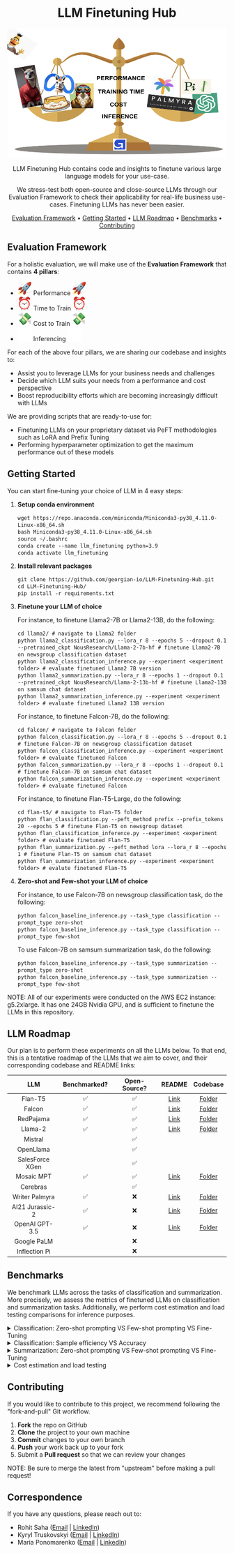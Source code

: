 <!-- markdownlint-configure-file {
  "MD013": {
    "code_blocks": false,
    "tables": false
  },
  "MD033": false,
  "MD041": false
} -->

<div align="center">

# LLM Finetuning Hub 

<img src="assets/repo-main.png" width="512" height="296"/>

LLM Finetuning Hub contains code and insights to finetune various large language models for your use-case.

We stress-test both open-source and close-source LLMs through our Evaluation Framework to check their applicability for real-life business use-cases. Finetuning LLMs has never been easier.

[Evaluation Framework](#evaluation-framework) •
[Getting Started](#getting-started) •
[LLM Roadmap](#llm-roadmap) •
[Benchmarks](#benchmarks) •
[Contributing](#contributing)

</div>

## Evaluation Framework

For a holistic evaluation, we will make use of the __Evaluation Framework__ that contains __4 pillars__:

- <img src="assets/rocket.gif" width="32" height="32"/> Performance <img src="assets/rocket.gif" width="32" height="32"/>
- <img src="assets/time.gif" width="32" height="32"/> Time to Train <img src="assets/time.gif" width="32" height="32"/>
- <img src="assets/money.gif" width="32" height="32"/> Cost to Train <img src="assets/money.gif" width="32" height="32"/>
- <img src="assets/progress.gif" width="32" height="32"/> Inferencing <img src="assets/progress.gif" width="32" height="32"/>


For each of the above four pillars, we are sharing our codebase and insights to:
- Assist you to leverage LLMs for your business needs and challenges
- Decide which LLM suits your needs from a performance and cost perspective
- Boost reproducibility efforts which are becoming increasingly difficult with LLMs

We are providing scripts that are ready-to-use for:
- Finetuning LLMs on your proprietary dataset via PeFT methodologies such as LoRA and Prefix Tuning
- Performing hyperparameter optimization to get the maximum performance out of these models

## Getting Started 

You can start fine-tuning your choice of LLM in 4 easy steps:

1. **Setup conda environment**

	```shell
	wget https://repo.anaconda.com/miniconda/Miniconda3-py38_4.11.0-Linux-x86_64.sh
	bash Miniconda3-py38_4.11.0-Linux-x86_64.sh
	source ~/.bashrc
	conda create --name llm_finetuning python=3.9
	conda activate llm_finetuning
	```

2. **Install relevant packages**

	```shell
	git clone https://github.com/georgian-io/LLM-Finetuning-Hub.git
	cd LLM-Finetuning-Hub/
	pip install -r requirements.txt
	```

3. **Finetune your LLM of choice**

	For instance, to finetune Llama2-7B or Llama2-13B, do the following:

	```shell
	cd llama2/ # navigate to Llama2 folder
	python llama2_classification.py --lora_r 8 --epochs 5 --dropout 0.1 --pretrained_ckpt NousResearch/Llama-2-7b-hf # finetune Llama2-7B on newsgroup classification dataset
	python llama2_classification_inference.py --experiment <experiment folder> # evaluate finetuned Llama2 7B version
	python llama2_summarization.py --lora_r 8 --epochs 1 --dropout 0.1 --pretrained_ckpt NousResearch/Llama-2-13b-hf # finetune Llama2-13B on samsum chat dataset
	python llama2_summarization_inference.py --experiment <experiment folder> # evaluate finetuned Llama2 13B version
	```

	For instance, to finetune Falcon-7B, do the following:

	```shell
	cd falcon/ # navigate to Falcon folder
	python falcon_classification.py --lora_r 8 --epochs 5 --dropout 0.1 # finetune Falcon-7B on newsgroup classification dataset
	python falcon_classification_inference.py --experiment <experiment folder> # evaluate finetuned Falcon
	python falcon_summarization.py --lora_r 8 --epochs 1 --dropout 0.1 # finetune Falcon-7B on samsum chat dataset
	python falcon_summarization_inference.py --experiment <experiment folder> # evaluate finetuned Falcon
	```

	For instance, to finetune Flan-T5-Large, do the following:

	```shell
	cd flan-t5/ # navigate to Flan-T5 folder
	python flan_classification.py --peft_method prefix --prefix_tokens 20 --epochs 5 # finetune Flan-T5 on newsgroup dataset
	python flan_classification_inference.py --experiment <experiment folder> # evaluate finetuned Flan-T5
	python flan_summarization.py --peft_method lora --lora_r 8 --epochs 1 # finetune Flan-T5 on samsum chat dataset
	python flan_summarization_inference.py --experiment <experiment folder> # evalute finetuned Flan-T5
	```

4. **Zero-shot and Few-shot your LLM of choice**

	For instance, to use Falcon-7B on newsgroup classification task, do the following:

	```shell
	python falcon_baseline_inference.py --task_type classification --prompt_type zero-shot
	python falcon_baseline_inference.py --task_type classification --prompt_type few-shot
	```

	To use Falcon-7B on samsum summarization task, do the following:

	```shell
	python falcon_baseline_inference.py --task_type summarization --prompt_type zero-shot
	python falcon_baseline_inference.py --task_type summarization --prompt_type few-shot
	```

NOTE: All of our experiments were conducted on the AWS EC2 instance: g5.2xlarge. It has one 24GB Nvidia GPU, and is sufficient to finetune the LLMs in this repository.

## LLM Roadmap

Our plan is to perform these experiments on all the LLMs below. To that end, this is a tentative roadmap of the LLMs that we aim to cover, and their corresponding codebase and README links:

| LLM        | Benchmarked?        |  Open-Source?     | README | Codebase |
|:----------:|:-------------------:|:-----------------:|:------------:|:------------:|
|Flan-T5     |:white_check_mark:   |:white_check_mark: |[Link](https://github.com/georgian-io/LLM-Finetuning-Hub/blob/main/flan-t5/README.md) | [Folder](https://github.com/georgian-io/LLM-Finetuning-Hub/tree/main/flan-t5) |
|Falcon      |:white_check_mark:   |:white_check_mark: |[Link](https://github.com/georgian-io/LLM-Finetuning-Hub/blob/main/falcon/README.md) | [Folder](https://github.com/georgian-io/LLM-Finetuning-Hub/tree/main/falcon) |
|RedPajama   |:white_check_mark:   |:white_check_mark: |[Link](https://github.com/georgian-io/LLM-Finetuning-Hub/blob/main/redPajama/README.md) | [Folder](https://github.com/georgian-io/LLM-Finetuning-Hub/tree/main/redPajama) |
|Llama-2     |:white_check_mark: |:white_check_mark: |[Link](https://github.com/georgian-io/LLM-Finetuning-Hub/blob/main/llama2/README.md) |[Folder](https://github.com/georgian-io/LLM-Finetuning-Hub/tree/main/llama2) |
|Mistral     | |:white_check_mark: | | |
|OpenLlama   | |:white_check_mark: | | |
|SalesForce XGen | |:white_check_mark: | | |
|Mosaic MPT |:white_check_mark: |:white_check_mark: |[Link](https://github.com/georgian-io/LLM-Finetuning-Hub/blob/main/mosaic-mpt/README.md) |[Folder](https://github.com/georgian-io/LLM-Finetuning-Hub/tree/main/mosaic-mpt) | 
|Cerebras | |:white_check_mark: | | |
|Writer Palmyra |:white_check_mark: |:x: |[Link](https://github.com/georgian-io/LLM-Finetuning-Hub/blob/main/palmyra/README.md) |[Folder](https://github.com/georgian-io/LLM-Finetuning-Hub/tree/main/palmyra) |
|AI21 Jurassic-2 |:white_check_mark: |:x: |[Link](https://github.com/georgian-io/LLM-Finetuning-Hub/blob/main/jurassic-2/README.md) |[Folder](https://github.com/georgian-io/LLM-Finetuning-Hub/tree/main/jurassic-2) |
|OpenAI GPT-3.5 |:white_check_mark: |:x: |[Link](https://github.com/georgian-io/LLM-Finetuning-Hub/blob/main/gpt-3.5-turbo/README.md) |[Folder](https://github.com/georgian-io/LLM-Finetuning-Hub/tree/main/gpt-3.5-turbo) |
|Google PaLM | |:x: | | |
|Inflection Pi | |:x: | | |

## Benchmarks

We benchmark LLMs across the tasks of classification and summarization. More precisely, we assess the metrics of finetuned LLMs on classification and summarization tasks. Additionally, we perform cost estimation and load testing comparisons for inference purposes. 


<details>
<summary>Classification: Zero-shot prompting VS Few-shot prompting VS Fine-Tuning </summary>

We use the Newsgroup dataset which is a 20-way classification problem. Each document needs to be identified as one of the 20 possible newsgroups. To check how quickly LLMs can learn on small number of samples, we compare them with the likes of BERT and Distilbert. Following table captures how models perform as we increase the number of training samples.

|Model                 |Open-Source?       | Zero-shot Accuracy (in %) |Few-shot Accuracy (in %) | Fine-Tuning + QLoRA (in %) |
|:--------------------:|:-----------------:|:-------------------------:|:-----------------------:|:--------------------------:|
|Falcon 7B             |:white_check_mark: |1.08                       |:x:                      |76.37                       |
|RedPajama 3B          |:white_check_mark: |0.00                       |:x:                      |72.34                       |
|RedPajama 7B          |:white_check_mark: |0.00                       |:x:                      |75.52                       |
|Llama2 7B             |:white_check_mark: |0.00                       |:x:                      |75.30                       |
|Llama2 13B            |:white_check_mark: |0.00                       |:x:                      |77.93                       |
|Mosaic MPT 7B         |:white_check_mark: |0.00                       |:x:                      |0.00                        |
|Mistral 7B            |:white_check_mark: |0.00                       |:x:                      |74.36                       |
|Palmyra 30B           |:x:                |15.23                      |:x:                      |:x:                         |
|Jurassic J2-Light     |:x:                |1.82                       |:x:                      |:x:                         |
|Jurassic J2-Mid       |:x:                |22.93                      |:x:                      |:x:                         |
|Jurassic J2-Ultra     |:x:                |43.62                      |:x:                      |:x:                         |
|OpenAI GPT-3.5-Turbo  |:x:                |60.22                      |:x:                      |79.41                       |


* Few-shot Accuracy could not be computed since the prompt length is very large and cannot be accommodated in the prompt.
* Palmyra does not have finetuning capabilities.
* Jurassic J2 models' finetuning capabilities on the classification task were not evaluated.

</details>


<details>
<summary>Classification: Sample efficiency VS Accuracy</summary>

|Model / # samples (fraction) | 266 (2.5%) | 533 (5%) | 1066 (10%) | 2666 (25%) | 5332 (50%) | 10664 (100%) |
|:---------------------------:|:----------:|:--------:|:----------:|:----------:|:----------:|:------------:|
|Distilbert                   |36.24       |46.65     |54.15       |67.07       |72.00       |71.91         |
|Bert                         |16.91       |30.75     |53.73       |68.41       |72.46       |74.15         |
|Flan-T5-Large                |59.86       |68.84     |73.38       |75.45       |75.43       |72.31         |
|Falcon-7B                    |61.85       |64.02     |67.52       |70.32       |72.42       |76.37         |
|RedPajama-3B                 |55.32       |57.49     |65.45       |67.18       |70.58       |72.34         |
|RedPajama-7B                 |58.17       |60.31     |67.22       |69.53       |70.96       |75.52         |
|Llama2-7B                    |52.10       |54.72     |55.97       |69.20       |69.09       |75.30         |
|Llama2-13B                   |66.23       |67.45     |71.69       |73.50       |77.87       |77.93         |
|Mosaic MPT-7B                |:x:         |:x:       |:x:         |:x:         |:x:         |0.0           |
|Mistral-7B                   |49.30       |48.14     |58.41       |64.89       |73.10       |74.36         |
|Palmyra 30B                  |:x:         |:x:       |:x:         |:x:         |:x:         |:x:           |
|Jurassic J2-Light            |:x:         |:x:       |:x:         |:x:         |:x:         |:x:           |
|Jurassic J2-Mid              |:x:         |:x:       |:x:         |:x:         |:x:         |:x:           |
|Jurassic J2-Ultra            |:x:         |:x:       |:x:         |:x:         |:x:         |:x:           |
|OpenAI GPT-3.5-Turbo         |73.81       |56.17     |47.32       |49.15       |78.84       |79.41         |


* Palmyra does not have finetuning capabilities.
* Jurassic J2 models' finetuning capabilities on the classification task were not evaluated.

</details>


<details>
<summary>Summarization: Zero-shot prompting VS Few-shot prompting VS Fine-Tuning</summary>

We use the samsum dataset which contains chat conversations and their summarized versions. The task here is for LLMs to learn how best to summarize conversations by learning from pairs of conversations and corresponding summaries. Following table captures how LLMs perform on this task.


|Model               |ZS Rouge-1 |ZS Rouge-2 |FS ROUGE-1 |FS ROUGE-2 |FT ROUGE-1 |FT ROUGE-2 |
|:------------------:|:---------:|:---------:|:---------:|:---------:|:---------:|:---------:|
|Flan-T5-Base Full FT|:x:        |:x:        |:x:        |:x:        |47.23      |21.01      |
|Flan-T5-Large       |:x:        |:x:        |:x:        |:x:        |49.21      |23.39      |
|Falcon-7B           |32.21      |10.08      |34.12      |11.9       |52.18      |27.84      |
|RedPajama-3B        |30.09      |10.48      |29.16      |10.05      |47.75      |23.53      |
|RedPajama-7B        |30.85      |11.30      |23.22      |8.24       |49.96      |25.94      |
|Llama2-7B           |30.06      |8.61       |35.57      |14.23      |51.71      |26.86      |
|Llama2-13B          |11.02      |3.38       |22.50      |9.25       |52.97      |28.32      |
|Mosaic MPT-7B       |32.86      |10.41      |34.71      |12.26      |23.5       |9.67       |
|Mistral Base-7B     |32.77      |10.64      |38.87      |16.71      |53.61      |29.28      |
|Writer Palmyra 30B  |33.68      |12.18      |39.28      |16.19      |:x:        |:x:        |
|Jurassic J2-Light   |38.21      |14.78      |40.73      |17.09      |44.69      |20.15      |
|Jurassic J2-Mid     |39.11      |15.59      |43.39      |18.34      |48.38      |23.90      |
|Jurassic J2-Ultra   |41.63      |17.27      |45.31      |19.27      |:x:        |:x:        |
|OpenAI GPT-3.5-Turbo|36.41      |13.31      |39.08      |15.83      |55.91      |31.88      |            

</details>

<details>
<summary>Cost estimation and load testing</summary>

We deployed the models mentioned above on two servers: FastApi and the HuggingFace Text Generation Inference server. The goal was to compare the cost and latency between our custom server, developed using FastApi, and the inference server (TGI), which comes with many built-in optimizations.

All servers were run and received inference requests on an AWS g5.4xlarge instance with Nvidia GPU A10. For load testing, we utilized Vegeta to see how the system copes with a high volume of requests. Our objective was to identify the maximum RPS each model could manage, along with throughput, latency, and cost per 1,000 tokens. We created a set of sample sentences, each about ~100 tokens long, to generate the requests. During the load testing, a random sentence was chosen for each request, ensuring consistent testing results. This method allowed us to identify the typical RPS range each model and service could handle for various tasks.

Below, two tables summarize our observations for all the models, tasks, and most used deployment options explored in this repository (we also tried LLama on Nvidia A100 using the Ray server; more details can be found [here](https://github.com/georgian-io/LLM-Finetuning-Hub/blob/main/llama2/README.md)). Generally, the TGI server is more cost-effective than the custom server and simpler to set up. It provided better RPS, throughput, and lower latency. A different inference server, [vLLm](https://vllm.readthedocs.io), can offer even higher maximum RPS compared to TGI (you can find more details about our load testing experiments with it for LLama-2 [here](https://github.com/georgian-io/LLM-Finetuning-Hub/blob/main/llama2/README.md)). Last thing to mention is that models designed for classification are slower than those for summarization. Aslo, the model's size (number of training parameters) doesn't significantly impact its performance.

#### Text Generation Inference

|                          | Classification |         |         |		  |             | 		 |Summarization|        |        |		  |         |		|
|--------------------------|----------------|---------|---------|---------|-------------|----------|-------------|--------|--------|--------|---------|--------|
| Model                    | Flan-T5 Large          | Falcon-7B  | RP-3B   | RP-7B   |  LLama2-7B |LLama2-13B |  Flan-T5 Large       | Falcon-7B |RP-3B   |RP-7B   |LLama2-7B | LLama-2-13B| 
| Inference cost (per 1K tokens)          | $0.00001   		| $0.00005 | $0.00003 | $0.00003 |    $0.00003      |$0.00003			 | $0.00001    | $0.00004|$0.00001|$0.00002|	$0.00002	    |	$0.00002	  |
| RPS                      | 145        	| 125     | 135     |    125  |     125     |125			 | 120         | 145    | 195    |145     |	135 	    |	125	|
| Throughput               | 78.5       	| 30.3    | 57.3    | 26.13   |      19.81    |	9.60		 | 45.5        | 53.8   | 96.06  |41.5	  |	36.10	    |	22.16		|
| Latency 90% (seconds)    | 1.5       		| 2.7     | 1.44    |   3.98  |      4.8    |	12.04		 | 2.03        | 1.82   | 0.7139 |2.5	  |	2.6	   |	5.15		|

#### FastApi

|                          | Classification |         |         |		  |           | 		 |Summarization|        |        |		  |         |		    |
|--------------------------|----------------|---------|---------|---------|-----------|----------|-------------|--------|--------|--------|---------|-----------|
| Model                    | Flan-T5 Large          | Falcon-7B  | RP-3B   |   RP-7B |  LLama2-7B |LLama2-13B |  Flan-T5 Large       | Falcon-7B |RP-3B   |RP-7B   |LLama2-7B | LLama2-13B  | 
| Inference cost (per 1K tokens)           | $0.00001   		| -		  | $0.001   |  $0.001 |    $0.001      |	$0.001		 | $0.00007    | -		|$0.00002|$0.00002|	$0.00003	    |	$0.0003	    |
| RPS                      | 180        	| -    	  | 4       |    4    |     4     |		4	 | 30          | -    	| 160    |160     |	100	    |	10	    |
| Throughput               | 5.84       	| -   	  | 0.15    |   0.14  |      0.11    |	0.14		 | 1.5         | - 		| 5.46   |5.27	  |	3.43	    |	1.73		|
| Latency 90% (seconds)    | 28.01       	| -    	  | 26.4    |   28.1  |      27.3    |	27.9		 | 18.27       | -   	| 28.4   |29.527  |	28.1	    |	5.1		|

In conclusion, the TGI server offers a more cost-efficient and streamlined approach compared to custom servers, delivering superior performance metrics. While classification models tend to be slower, the size of the model, in terms of training parameters, doesn't notably affect its efficiency. Choosing the right server and model type is crucial for optimizing cost and latency.
</details>

## Contributing

If you would like to contribute to this project, we recommend following the "fork-and-pull" Git workflow.

 1. **Fork** the repo on GitHub
 2. **Clone** the project to your own machine
 3. **Commit** changes to your own branch
 4. **Push** your work back up to your fork
 5. Submit a **Pull request** so that we can review your changes

NOTE: Be sure to merge the latest from "upstream" before making a pull request!

## Correspondence

If you have any questions, please reach out to:

- Rohit Saha ([Email](mailto:rohit@georgian.io) | [LinkedIn](https://www.linkedin.com/in/rohit-saha-ai/))
- Kyryl Truskovskyi ([Email](mailto:kyryl@georgian.io) | [LinkedIn](https://www.linkedin.com/in/kyryl-truskovskyi-275b7967/))
- Maria Ponomarenko ([Email](mailto:mariia.ponomarenko@georgian.io) | [LinkedIn](https://www.linkedin.com/in/maria-ponomarenko-71b465179/))

